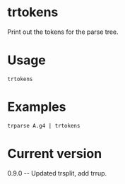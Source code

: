 # trtokens

Print out the tokens for the parse tree.

# Usage

    trtokens

# Examples

    trparse A.g4 | trtokens

# Current version

0.9.0 -- Updated trsplit, add trrup.
